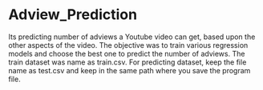 # Adview_Prediction
Its predicting number of adviews a Youtube video can get, based upon the other aspects of the video.
The objective was to train various regression models and choose the best one to predict the number of
adviews.
The train dataset was name as train.csv.
For predicting dataset, keep the file name as test.csv and keep in the same path where you save the program file. 
